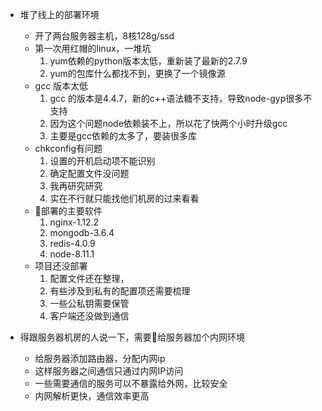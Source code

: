* 堆了线上的部署环境
  - 开了两台服务器主机，8核128g/ssd
  - 第一次用红帽的linux，一堆坑
    1. yum依赖的python版本太低，重新装了最新的2.7.9
    2. yum的包库什么都找不到，更换了一个镜像源
  - gcc 版本太低
    1. gcc 的版本是4.4.7，新的c++语法糖不支持，导致node-gyp很多不支持
    2. 因为这个问题node依赖装不上，所以花了快两个小时升级gcc
    3. 主要是gcc依赖的太多了，要装很多库
  - chkconfig有问题
    1. 设置的开机启动项不能识别
    2. 确定配置文件没问题
    3. 我再研究研究
    4. 实在不行就只能找他们机房的过来看看
  - 部署的主要软件
    1. nginx-1.12.2
    2. mongodb-3.6.4
    3. redis-4.0.9
    4. node-8.11.1
  - 项目还没部署
    1. 配置文件还在整理，
    2. 有些涉及到私有的配置项还需要梳理
    3. 一些公私钥需要保管
    4. 客户端还没做到通信

* 得跟服务器机房的人说一下，需要给服务器加个内网环境
  - 给服务器添加路由器，分配内网ip
  - 这样服务器之间通信只通过内网IP访问
  - 一些需要通信的服务可以不暴露给外网，比较安全
  - 内网解析更快，通信效率更高